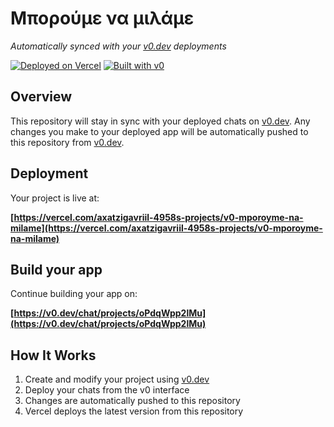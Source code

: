 # Μπορούμε να μιλάμε

*Automatically synced with your [v0.dev](https://v0.dev) deployments*

[![Deployed on Vercel](https://img.shields.io/badge/Deployed%20on-Vercel-black?style=for-the-badge&logo=vercel)](https://vercel.com/axatzigavriil-4958s-projects/v0-mporoyme-na-milame)
[![Built with v0](https://img.shields.io/badge/Built%20with-v0.dev-black?style=for-the-badge)](https://v0.dev/chat/projects/oPdqWpp2lMu)

## Overview

This repository will stay in sync with your deployed chats on [v0.dev](https://v0.dev).
Any changes you make to your deployed app will be automatically pushed to this repository from [v0.dev](https://v0.dev).

## Deployment

Your project is live at:

**[https://vercel.com/axatzigavriil-4958s-projects/v0-mporoyme-na-milame](https://vercel.com/axatzigavriil-4958s-projects/v0-mporoyme-na-milame)**

## Build your app

Continue building your app on:

**[https://v0.dev/chat/projects/oPdqWpp2lMu](https://v0.dev/chat/projects/oPdqWpp2lMu)**

## How It Works

1. Create and modify your project using [v0.dev](https://v0.dev)
2. Deploy your chats from the v0 interface
3. Changes are automatically pushed to this repository
4. Vercel deploys the latest version from this repository